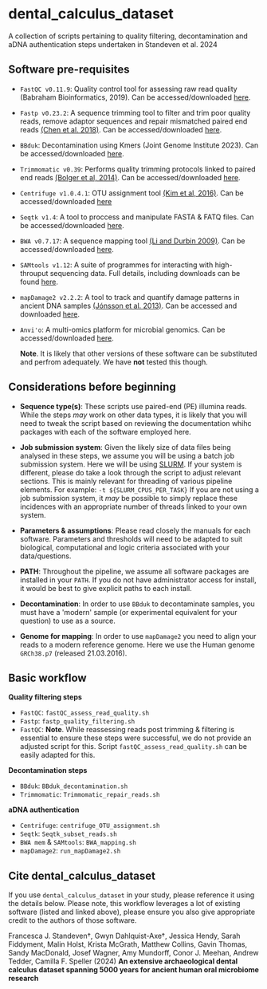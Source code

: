 # dental_calculus_dataset
A collection of scripts pertaining to quality filtering, decontamination and aDNA authentication steps undertaken in Standeven et al. 2024

## Software pre-requisites

- `FastQC v0.11.9`: Quality control tool for assessing raw read quality (Babraham Bioinformatics, 2019). Can be accessed/downloaded [here](https://www.bioinformatics.babraham.ac.uk/projects/fastqc/).

- `Fastp v0.23.2`: A sequence trimming tool to filter and trim poor quality reads, remove adaptor sequences and repair mismatched paired end reads [(Chen et al. 2018)](https://academic.oup.com/bioinformatics/article/34/17/i884/5093234). Can be accessed/downloaded [here](https://github.com/OpenGene/fastp).

- `BBduk`:  Decontamination using Kmers (Joint Genome Institute 2023). Can be accessed/downloaded [here](https://jgi.doe.gov/data-and-tools/software-tools/bbtools/bb-tools-user-guide/bbduk-guide/).

- `Trimmomatic v0.39`: Performs quality trimming protocols linked to paired end reads [(Bolger et al, 2014)](https://academic.oup.com/bioinformatics/article/30/15/2114/2390096). Can be accessed/downloaded [here](https://github.com/usadellab/Trimmomatic).

- `Centrifuge v1.0.4.1`: OTU assignment tool [(Kim et al, 2016)](https://genome.cshlp.org/content/26/12/1721). Can be accessed/downloaded [here](https://github.com/DaehwanKimLab/centrifuge)

- `Seqtk v1.4`: A tool to proccess and manipulate FASTA & FATQ files. Can be accessed/downloaded [here](https://github.com/lh3/seqtk).

- `BWA v0.7.17`: A sequence mapping tool [(Li and Durbin 2009)](http://www.ncbi.nlm.nih.gov/pubmed/19451168). Can be accessed/downloaded [here](https://github.com/lh3/bwa).

- `SAMtools v1.12`: A suite of programmes for interacting with high-throuput sequencing data. Full details, including downloads can be found [here](http://www.htslib.org/).

- `mapDamage2 v2.2.2`: A tool to track and quantify damage patterns in ancient DNA samples [(Jónsson et al. 2013)](http://bioinformatics.oxfordjournals.org/content/early/2013/04/23/bioinformatics.btt193.abstract). Can be accessed and downloaded [here](https://ginolhac.github.io/mapDamage/).

- `Anvi'o`: A multi-omics platform for microbial genomics. Can be accessed/downloaded [here](https://anvio.org/).

  **Note**. It is likely that other versions of these software can be substituted and perfrom adequately. We have **not** tested this though.

## Considerations before beginning

- **Sequence type(s)**: These scripts use paired-end (PE) illumina reads. While the steps *may* work on other data types, it is likely that you will need to tweak the script based on reviewing the documentation whihc packages with each of the software employed here.

- **Job submission system**: Given the likely size of data files being analysed in these steps, we assume you will be using a batch job submission system. Here we will be using [SLURM](https://slurm.schedmd.com/documentation.html). If your system is different, please do take a look through the script to adjust relevant sections. This is mainly relevant for threading of various pipeline elements. For example: `-t ${SLURM_CPUS_PER_TASK}` If you are not using a job submission system, it *may* be possible to simply replace these incidences with an appropriate number of threads linked to your own system.

- **Parameters & assumptions**: Please read closely the manuals for each software. Parameters and thresholds will need to be adapted to suit biological, computational and logic criteria associated with your data/questions.

- **PATH**: Throughout the pipeline, we assume all software packages are installed in your `PATH`. If you do not have administrator access for install, it would be best to give explicit paths to each install.

- **Decontamination**: In order to use `BBduk` to decontaminate samples, you must have a 'modern' sample (or experimental equivalent for your question) to use as a source.

- **Genome for mapping**: In order to use `mapDamage2` you need to align your reads to a modern reference genome. Here we use the Human genome `GRCh38.p7` (released 21.03.2016).



## Basic workflow

**Quality filtering steps**

- `FastQC`: `fastQC_assess_read_quality.sh`
- `Fastp`:  `fastp_quality_filtering.sh`
- `FastQC`: **Note**. While reassessing reads post trimming & filtering is essential to ensure these steps were successful, we do not provide an adjusted script for this. Script `fastQC_assess_read_quality.sh` can be easily adapted for this.

**Decontamination steps**

- `BBduk`: `BBduk_decontamination.sh`
- `Trimmomatic`: `Trimmomatic_repair_reads.sh`

**aDNA authentication**

- `Centrifuge`: `centrifuge_OTU_assignment.sh`
- `Seqtk`: `Seqtk_subset_reads.sh`
- `BWA mem` & `SAMtools`: `BWA_mapping.sh`
- `mapDamage2`: `run_mapDamage2.sh`

## Cite dental_calculus_dataset

If you use `dental_calculus_dataset` in your study, please reference it using the details below. Please note, this workflow leverages a lot of existing software (listed and linked above), please ensure you also give appropriate credit to the authors of those software.

Francesca J. Standeven†, Gwyn Dahlquist-Axe†, Jessica Hendy, Sarah Fiddyment, Malin Holst, Krista McGrath, Matthew Collins, Gavin Thomas, Sandy MacDonald, Josef Wagner, Amy Mundorff, Conor J. Meehan, Andrew Tedder, Camilla F. Speller (2024) **An extensive archaeological dental calculus dataset spanning 5000 years for ancient human oral microbiome research**


